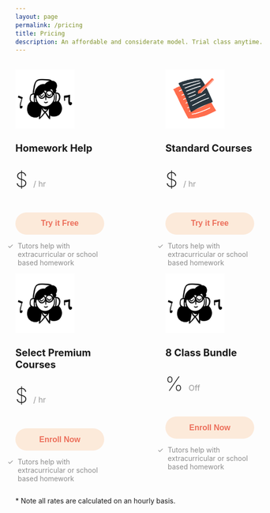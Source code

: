 ```yaml
---
layout: page
permalink: /pricing
title: Pricing
description: An affordable and considerate model. Trial class anytime.
---
```


<br>
<div id='pricing'>
    <div>
        <img src='./assets/pricing-p.png'>
        <h2>Homework Help</h2>
        <h1>$ <span> / hr</span></h1>
        <button>Try it Free</button>
        <ul>
            <li>Tutors help with extracurricular or school based homework</li>
        </ul>
    </div>
    <div>
        <img src='./assets/pricing-1.png'>
        <h2>Standard Courses</h2>
        <h1>$ <span> / hr</span></h1>
        <button>Try it Free</button>
        <ul>
            <li>Tutors help with extracurricular or school based homework</li>
        </ul>
    </div>
    <div>
        <img src='./assets/pricing-p.png'>
        <h2>Select Premium Courses</h2>
        <h1>$ <span> / hr</span></h1>
        <button>Enroll Now</button>
        <ul>
            <li>Tutors help with extracurricular or school based homework</li>
        </ul>
    </div>
    <div>
        <img src='./assets/pricing-p.png'>
        <h2>8 Class Bundle</h2>
        <h1>% <span>Off</span></h1>
        <button>Enroll Now</button>
        <ul>
            <li>Tutors help with extracurricular or school based homework</li>
        </ul>
    </div>
</div>

\* Note all rates are calculated on an hourly basis.



<style>
    #pricing {
        display:flex;
        flex-wrap:wrap;
        justify-content:space-between;
    }
    #pricing div{
        display:flex;
        flex-direction:column;
        width: 200px;
    }

    #pricing div img{
        width:120px;
    }
    #pricing div h2{
        font-size:15pt;
    }
    #pricing div h1{
        font-size:30pt;
        font-weight:200;
        margin-top:10px;
    }
    #pricing div span{
        font-size:12pt;
        font-weight:400;
        color:rgba(0,0,0,0.4);
    }
    #pricing div ul{
        list-style: none;
        margin-left:-40px;
    }
    #pricing p{
        color:rgba(0,0,0,0.45);
        margin:0px;
        margin-bottom:5px;
    }
    #pricing div li{
        color:rgba(0,0,0,0.45);
        position: relative;
        padding-left: 1.5em;
    }
     #pricing div li:before{
        content: '✓';
        position: absolute;
        left: 0;  /* place the SVG at the start of the padding */
        width: 1em;
        height: 1em;
    }

    #pricing div button{
        color:#ec6f5b;
        font-weight:bold;
        background-color:#fceada;
        border:none;
        font-size: 12pt;
        padding: 13.5px 10px;
        width:180px;
        border-radius: 50px;
        margin-top:15px;
        cursor:pointer;
    }

    @media only screen and (max-width: 600px) {
        #pricing{
            width:100%;
        }
        #pricing div{
            width:300px;
            margin:auto;
            display:flex;
            justify-content:space-around;
            border: 3px solid var(--main-light);
            border-radius:10px;
            padding: 25px 15px;
            margin-bottom:50px;
        }
        #pricing div img, #pricing div button, #pricing div li, #pricing div h2, #pricing div h1{
            margin:0px auto;
            text-align:center;
        }
        #pricing div h1 {
            margin:10px auto;
            margin-bottom:20px;
        }
    }



</style>